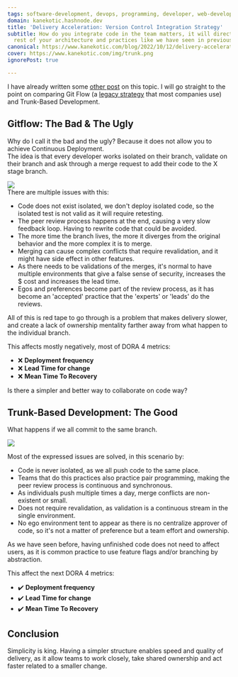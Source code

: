 ```yaml
---
tags: software-development, devops, programming, developer, web-development
domain: kanekotic.hashnode.dev
title: 'Delivery Acceleration: Version Control Integration Strategy'
subtitle: How do you integrate code in the team matters, it will directly affect the
  rest of your architecture and practices like we have seen in previous chapters
canonical: https://www.kanekotic.com/blog/2022/10/12/delivery-acceleration-version-control-integration-strategy
cover: https://www.kanekotic.com/img/trunk.png
ignorePost: true

---
```

I have already written some [other post](https://www.kanekotic.com/blog/2022/08/08/stop-prs) on this topic. I will go straight to the point on comparing Git Flow (a [legacy strategy](https://www.atlassian.com/git/tutorials/comparing-workflows/gitflow-workflow) that most companies use) and Trunk-Based Development.

## Gitflow: The Bad & The Ugly

Why do I call it the bad and the ugly? Because it does not allow you to achieve Continuous Deployment.  
The idea is that every developer works isolated on their branch, validate on their branch and ask through a merge request to add their code to the X stage branch.

![](https://www.kanekotic.com/img/gitflow-diagram-768x973.png)  
There are multiple issues with this:

* Code does not exist isolated, we don't deploy isolated code, so the isolated test is not valid as it will require retesting.
* The peer review process happens at the end, causing a very slow feedback loop. Having to rewrite code that could be avoided.
* The more time the branch lives, the more it diverges from the original behavior and the more complex it is to merge.
* Merging can cause complex conflicts that require revalidation, and it might have side effect in other features.
* As there needs to be validations of the merges, it's normal to have multiple environments that give a false sense of security, increases the $ cost and increases the lead time.
* Egos and preferences become part of the review process, as it has become an 'accepted' practice that the 'experts' or 'leads' do the reviews.

All of this is red tape to go through is a problem that makes delivery slower, and create a lack of ownership mentality farther away from what happen to the individual branch.

This affects mostly negatively, most of DORA 4 metrics:

* ❌ **Deployment frequency**
* ❌ **Lead Time for change**
* ❌ **Mean Time To Recovery**

Is there a simpler and better way to collaborate on code way?

## Trunk-Based Development: The Good

What happens if we all commit to the same branch.

![](https://www.kanekotic.com/img/trunk.png)

Most of the expressed issues are solved, in this scenario by:

* Code is never isolated, as we all push code to the same place.
* Teams that do this practices also practice pair programming, making the peer review process is continuous and synchronous.
* As individuals push multiple times a day, merge conflicts are non-existent or small.
* Does not require revalidation, as validation is a continuous stream in the single environment.
* No ego environment tent to appear as there is no centralize approver of code, so it's not a matter of preference but a team effort and ownership.

As we have seen before, having unfinished code does not need to affect users, as it is common practice to use feature flags and/or branching by abstraction.

This affect the next DORA 4 metrics:

* ✔️ **Deployment frequency**
* ✔️ **Lead Time for change**
* ✔️ **Mean Time To Recovery**

## Conclusion

Simplicity is king. Having a simpler structure enables speed and quality of delivery, as it allow teams to work closely, take shared ownership and act faster related to a smaller change.